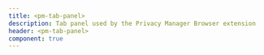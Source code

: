 ```yaml
---
title: <pm-tab-panel>
description: Tab panel used by the Privacy Manager Browser extension
header: <pm-tab-panel>
component: true
---
```

